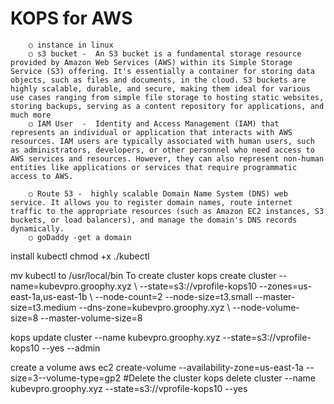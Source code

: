 # KOPS for AWS
		○ instance in linux
		○ s3 bucket -  An S3 bucket is a fundamental storage resource provided by Amazon Web Services (AWS) within its Simple Storage Service (S3) offering. It's essentially a container for storing data objects, such as files and documents, in the cloud. S3 buckets are highly scalable, durable, and secure, making them ideal for various use cases ranging from simple file storage to hosting static websites, storing backups, serving as a content repository for applications, and much more
		○ IAM User  -  Identity and Access Management (IAM) that represents an individual or application that interacts with AWS resources. IAM users are typically associated with human users, such as administrators, developers, or other personnel who need access to AWS services and resources. However, they can also represent non-human entities like applications or services that require programmatic access to AWS.
		
		○ Route 53 -  highly scalable Domain Name System (DNS) web service. It allows you to register domain names, route internet traffic to the appropriate resources (such as Amazon EC2 instances, S3 buckets, or load balancers), and manage the domain's DNS records dynamically.
		○ goDaddy -get a domain

 install kubectl
 chmod +x ./kubectl

 mv kubectl to /usr/local/bin
 To create cluster
kops create cluster --name=kubevpro.groophy.xyz \ 
--state=s3://vprofile-kops10 --zones=us-east-1a,us-east-1b \ 
--node-count=2 --node-size=t3.small --master-size=t3.medium --dns-zone=kubevpro.groophy.xyz \ 
--node-volume-size=8 --master-volume-size=8

kops update cluster --name kubevpro.groophy.xyz --state=s3://vprofile-kops10 --yes --admin

create a volume
aws ec2 create-volume --availability-zone=us-east-1a --size=3--volume-type=gp2
#Delete the cluster
kops delete cluster --name kubevpro.groophy.xyz --state=s3://vprofile-kops10 --yes 
